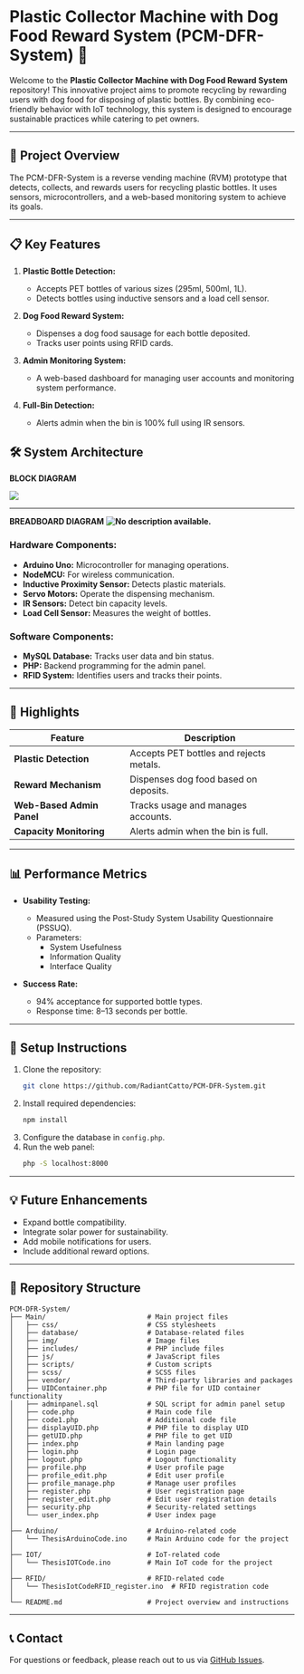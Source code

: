 
# Plastic Collector Machine with Dog Food Reward System (PCM-DFR-System) 🐶

Welcome to the **Plastic Collector Machine with Dog Food Reward System** repository! This innovative project aims to promote recycling by rewarding users with dog food for disposing of plastic bottles. By combining eco-friendly behavior with IoT technology, this system is designed to encourage sustainable practices while catering to pet owners.

---

## 🚀 **Project Overview**

The PCM-DFR-System is a reverse vending machine (RVM) prototype that detects, collects, and rewards users for recycling plastic bottles. It uses sensors, microcontrollers, and a web-based monitoring system to achieve its goals.

---

## 📋 **Key Features**

1. **Plastic Bottle Detection:**
   - Accepts PET bottles of various sizes (295ml, 500ml, 1L).
   - Detects bottles using inductive sensors and a load cell sensor.

2. **Dog Food Reward System:**
   - Dispenses a dog food sausage for each bottle deposited.
   - Tracks user points using RFID cards.

3. **Admin Monitoring System:**
   - A web-based dashboard for managing user accounts and monitoring system performance.

4. **Full-Bin Detection:**
   - Alerts admin when the bin is 100% full using IR sensors.

## 🛠️ **System Architecture**

**BLOCK DIAGRAM**

**![](https://lh7-rt.googleusercontent.com/docsz/AD_4nXcE74XeArd_qzuTaHRsEkC0hsW_qzjc5TDARkavpA4ABnXsPfHZ1YSYljWhXWe-hTzlRWJYyODmudi76Kh14ZTi-FGZxmsVBj1-B7pOUWMx4wytH2yPzc85oQDMG9Y6JQvhw4kdygm4KJj23euRtNY?key=wAnhi_jwVwyVVq5B01u1w5JG)**

---
**BREADBOARD DIAGRAM**
**![No description available.](https://lh7-rt.googleusercontent.com/docsz/AD_4nXdC9ii6J8eyqT8RtG8VOzoGo2xp9Mwqi1K9VAe49sfgyUwVosRG504rt4sffat2Q0qN0hnzJDpcJYN_746Yrd_rTvKKLAMEf3vt4G2rIIub9Th9pXEwUGCgJ75NaskOsqBC6keJutg5s8d4D2pAvA?key=wAnhi_jwVwyVVq5B01u1w5JG)**
### Hardware Components:
- **Arduino Uno:** Microcontroller for managing operations.
- **NodeMCU:** For wireless communication.
- **Inductive Proximity Sensor:** Detects plastic materials.
- **Servo Motors:** Operate the dispensing mechanism.
- **IR Sensors:** Detect bin capacity levels.
- **Load Cell Sensor:** Measures the weight of bottles.

### Software Components:
- **MySQL Database:** Tracks user data and bin status.
- **PHP:** Backend programming for the admin panel.
- **RFID System:** Identifies users and tracks their points.

---

## 🌟 **Highlights**

| Feature                     | Description                               |
|-----------------------------|-------------------------------------------|
| **Plastic Detection**       | Accepts PET bottles and rejects metals.  |
| **Reward Mechanism**        | Dispenses dog food based on deposits.    |
| **Web-Based Admin Panel**   | Tracks usage and manages accounts.       |
| **Capacity Monitoring**     | Alerts admin when the bin is full.       |

---

## 📊 **Performance Metrics**

- **Usability Testing:**
  - Measured using the Post-Study System Usability Questionnaire (PSSUQ).
  - Parameters:
    - System Usefulness
    - Information Quality
    - Interface Quality

- **Success Rate:**
  - 94% acceptance for supported bottle types.
  - Response time: 8–13 seconds per bottle.

---
## 🔧 **Setup Instructions**

1. Clone the repository:
   ```bash
   git clone https://github.com/RadiantCatto/PCM-DFR-System.git
   ```
2. Install required dependencies:
   ```bash
   npm install
   ```
3. Configure the database in `config.php`.
4. Run the web panel:
   ```bash
   php -S localhost:8000
   ```

---

## 💡 **Future Enhancements**

- Expand bottle compatibility.
- Integrate solar power for sustainability.
- Add mobile notifications for users.
- Include additional reward options.

---

## 📂 **Repository Structure**

```
PCM-DFR-System/
├── Main/                         # Main project files
│   ├── css/                      # CSS stylesheets
│   ├── database/                 # Database-related files
│   ├── img/                      # Image files
│   ├── includes/                 # PHP include files
│   ├── js/                       # JavaScript files
│   ├── scripts/                  # Custom scripts
│   ├── scss/                     # SCSS files
│   ├── vendor/                   # Third-party libraries and packages
│   ├── UIDContainer.php          # PHP file for UID container functionality
│   ├── adminpanel.sql            # SQL script for admin panel setup
│   ├── code.php                  # Main code file
│   ├── code1.php                 # Additional code file
│   ├── displayUID.php            # PHP file to display UID
│   ├── getUID.php                # PHP file to get UID
│   ├── index.php                 # Main landing page
│   ├── login.php                 # Login page
│   ├── logout.php                # Logout functionality
│   ├── profile.php               # User profile page
│   ├── profile_edit.php          # Edit user profile
│   ├── profile_manage.php        # Manage user profiles
│   ├── register.php              # User registration page
│   ├── register_edit.php         # Edit user registration details
│   ├── security.php              # Security-related settings
│   └── user_index.php            # User index page
│
├── Arduino/                      # Arduino-related code
│   └── ThesisArduinoCode.ino     # Main Arduino code for the project
│
├── IOT/                          # IoT-related code
│   └── ThesisIOTCode.ino         # Main IoT code for the project
│
├── RFID/                         # RFID-related code
│   └── ThesisIotCodeRFID_register.ino  # RFID registration code
│
└── README.md                     # Project overview and instructions
```

---
## 📞 **Contact**

For questions or feedback, please reach out to us via [GitHub Issues](https://github.com/RadiantCatto/PCM-DFR-System/issues).
